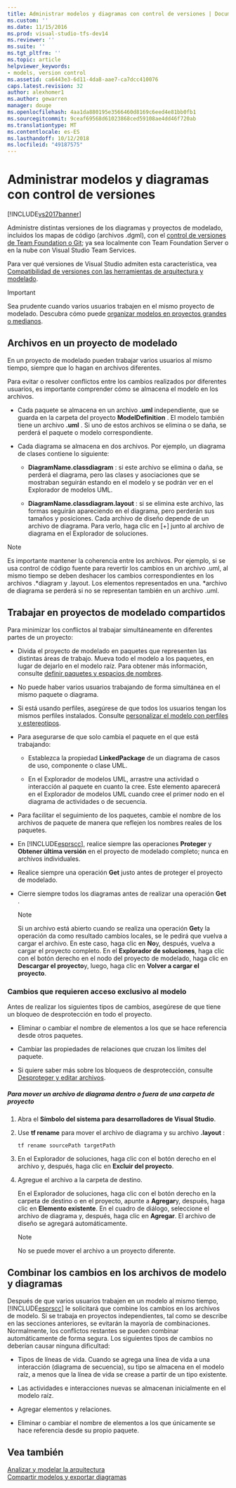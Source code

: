 ```yaml
---
title: Administrar modelos y diagramas con control de versiones | Documentos de Microsoft
ms.custom: ''
ms.date: 11/15/2016
ms.prod: visual-studio-tfs-dev14
ms.reviewer: ''
ms.suite: ''
ms.tgt_pltfrm: ''
ms.topic: article
helpviewer_keywords:
- models, version control
ms.assetid: ca6443e3-6d11-4da8-aae7-ca7dcc410076
caps.latest.revision: 32
author: alexhomer1
ms.author: gewarren
manager: douge
ms.openlocfilehash: 4aa1da880195e3566460d8169c6eed4e81bb0fb1
ms.sourcegitcommit: 9ceaf69568d61023868ced59108ae4dd46f720ab
ms.translationtype: MT
ms.contentlocale: es-ES
ms.lasthandoff: 10/12/2018
ms.locfileid: "49187575"
---
```

# <a name="manage-models-and-diagrams-under-version-control"></a>Administrar modelos y diagramas con control de versiones
[!INCLUDE[vs2017banner](../includes/vs2017banner.md)]

Administre distintas versiones de los diagramas y proyectos de modelado, incluidos los mapas de código (archivos .dgml), con el [control de versiones de Team Foundation o Git](http://msdn.microsoft.com/library/33267cee-fe5f-4aa3-b2cd-6d22ceace314); ya sea localmente con Team Foundation Server o en la nube con Visual Studio Team Services.  
  
 Para ver qué versiones de Visual Studio admiten esta característica, vea [Compatibilidad de versiones con las herramientas de arquitectura y modelado](../modeling/what-s-new-for-design-in-visual-studio.md#VersionSupport).  
  
> [!IMPORTANT]
>  Sea prudente cuando varios usuarios trabajen en el mismo proyecto de modelado. Descubra cómo puede [organizar modelos en proyectos grandes o medianos](../modeling/structure-your-modeling-solution.md).  
  
##  <a name="ModelingProjects"></a> Archivos en un proyecto de modelado  
 En un proyecto de modelado pueden trabajar varios usuarios al mismo tiempo, siempre que lo hagan en archivos diferentes.  
  
 Para evitar o resolver conflictos entre los cambios realizados por diferentes usuarios, es importante comprender cómo se almacena el modelo en los archivos.  
  
-   Cada paquete se almacena en un archivo **.uml** independiente, que se guarda en la carpeta del proyecto **ModelDefinition** . El modelo también tiene un archivo **.uml** . Si uno de estos archivos se elimina o se daña, se perderá el paquete o modelo correspondiente.  
  
-   Cada diagrama se almacena en dos archivos. Por ejemplo, un diagrama de clases contiene lo siguiente:  
  
    -   **DiagramName.classdiagram** : si este archivo se elimina o daña, se perderá el diagrama, pero las clases y asociaciones que se mostraban seguirán estando en el modelo y se podrán ver en el Explorador de modelos UML.  
  
    -   **DiagramName.classdiagram.layout** : si se elimina este archivo, las formas seguirán apareciendo en el diagrama, pero perderán sus tamaños y posiciones. Cada archivo de diseño depende de un archivo de diagrama. Para verlo, haga clic en [+] junto al archivo de diagrama en el Explorador de soluciones.  
  
> [!NOTE]
>  Es importante mantener la coherencia entre los archivos. Por ejemplo, si se usa control de código fuente para revertir los cambios en un archivo .uml, al mismo tiempo se deben deshacer los cambios correspondientes en los archivos .*diagram y .layout. Los elementos representados en una. \*archivo de diagrama se perderá si no se representan también en un archivo .uml.  
  
##  <a name="Shared"></a> Trabajar en proyectos de modelado compartidos  
 Para minimizar los conflictos al trabajar simultáneamente en diferentes partes de un proyecto:  
  
-   Divida el proyecto de modelado en paquetes que representen las distintas áreas de trabajo. Mueva todo el modelo a los paquetes, en lugar de dejarlo en el modelo raíz. Para obtener más información, consulte [definir paquetes y espacios de nombres](../modeling/define-packages-and-namespaces.md).  
  
-   No puede haber varios usuarios trabajando de forma simultánea en el mismo paquete o diagrama.  
  
-   Si está usando perfiles, asegúrese de que todos los usuarios tengan los mismos perfiles instalados. Consulte [personalizar el modelo con perfiles y estereotipos](../modeling/customize-your-model-with-profiles-and-stereotypes.md).  
  
-   Para asegurarse de que solo cambia el paquete en el que está trabajando:  
  
    -   Establezca la propiedad **LinkedPackage** de un diagrama de casos de uso, componente o clase UML.  
  
    -   En el Explorador de modelos UML, arrastre una actividad o interacción al paquete en cuanto la cree. Este elemento aparecerá en el Explorador de modelos UML cuando cree el primer nodo en el diagrama de actividades o de secuencia.  
  
-   Para facilitar el seguimiento de los paquetes, cambie el nombre de los archivos de paquete de manera que reflejen los nombres reales de los paquetes.  
  
-   En [!INCLUDE[esprscc](../includes/esprscc-md.md)], realice siempre las operaciones **Proteger** y **Obtener última versión** en el proyecto de modelado completo; nunca en archivos individuales.  
  
-   Realice siempre una operación **Get** justo antes de proteger el proyecto de modelado.  
  
-   Cierre siempre todos los diagramas antes de realizar una operación **Get** .  
  
    > [!NOTE]
    >  Si un archivo está abierto cuando se realiza una operación **Get**y la operación da como resultado cambios locales, se le pedirá que vuelva a cargar el archivo. En este caso, haga clic en **No**y, después, vuelva a cargar el proyecto completo. En el **Explorador de soluciones**, haga clic con el botón derecho en el nodo del proyecto de modelado, haga clic en **Descargar el proyecto**y, luego, haga clic en **Volver a cargar el proyecto**.  
  
###  <a name="Exclusive"></a> Cambios que requieren acceso exclusivo al modelo  
 Antes de realizar los siguientes tipos de cambios, asegúrese de que tiene un bloqueo de desprotección en todo el proyecto.  
  
-   Eliminar o cambiar el nombre de elementos a los que se hace referencia desde otros paquetes.  
  
-   Cambiar las propiedades de relaciones que cruzan los límites del paquete.  
  
-   Si quiere saber más sobre los bloqueos de desprotección, consulte [Desproteger y editar archivos](http://msdn.microsoft.com/library/eb404d63-c448-4994-9416-3e6d50ec554a).  
  
##### <a name="to-move-a-diagram-file-in-or-out-of-a-project-folder"></a>Para mover un archivo de diagrama dentro o fuera de una carpeta de proyecto  
  
1.  Abra el **Símbolo del sistema para desarrolladores de Visual Studio**.  
  
2.  Use **tf rename** para mover el archivo de diagrama y su archivo **.layout** :  
  
     `tf rename sourcePath targetPath`  
  
3.  En el Explorador de soluciones, haga clic con el botón derecho en el archivo y, después, haga clic en **Excluir del proyecto**.  
  
4.  Agregue el archivo a la carpeta de destino.  
  
     En el Explorador de soluciones, haga clic con el botón derecho en la carpeta de destino o en el proyecto, apunte a **Agregar**y, después, haga clic en **Elemento existente**. En el cuadro de diálogo, seleccione el archivo de diagrama y, después, haga clic en **Agregar**. El archivo de diseño se agregará automáticamente.  
  
    > [!NOTE]
    >  No se puede mover el archivo a un proyecto diferente.  
  
##  <a name="Merging"></a> Combinar los cambios en los archivos de modelo y diagramas  
 Después de que varios usuarios trabajen en un modelo al mismo tiempo, [!INCLUDE[esprscc](../includes/esprscc-md.md)] le solicitará que combine los cambios en los archivos de modelo. Si se trabaja en proyectos independientes, tal como se describe en las secciones anteriores, se evitarán la mayoría de combinaciones. Normalmente, los conflictos restantes se pueden combinar automáticamente de forma segura. Los siguientes tipos de cambios no deberían causar ninguna dificultad:  
  
-   Tipos de líneas de vida. Cuando se agrega una línea de vida a una interacción (diagrama de secuencia), su tipo se almacena en el modelo raíz, a menos que la línea de vida se crease a partir de un tipo existente.  
  
-   Las actividades e interacciones nuevas se almacenan inicialmente en el modelo raíz.  
  
-   Agregar elementos y relaciones.  
  
-   Eliminar o cambiar el nombre de elementos a los que únicamente se hace referencia desde su propio paquete.  
  
## <a name="see-also"></a>Vea también  
 [Analizar y modelar la arquitectura](../modeling/analyze-and-model-your-architecture.md)   
 [Compartir modelos y exportar diagramas](../modeling/share-models-and-exporting-diagrams.md)



